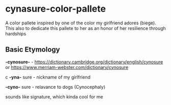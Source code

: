 # cynasure-color-pallete

A color pallete inspired by one of the color my girlfriend adores (biege). This also to dedicate this pallete to her as an honor of her resilience through hardships

## Basic Etymology

**-cynosure-** - https://dictionary.cambridge.org/dictionary/english/cynosure or https://www.merriam-webster.com/dictionary/cynosure 

c **-yna-** sure - nickname of my girlfriend

**-cyno-** sure - relavance to dogs (Cynocephaly)

sounds like signature, which kinda cool for me
